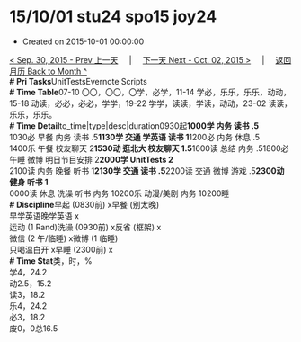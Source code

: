 # 15/10/01 stu24 spo15 joy24

* Created on 2015-10-01 00:00:00

[&lt; Sep. 30, 2015 - Prev 上一天](../09/d30.md)     \|     [下一天 Next - Oct. 02, 2015 &gt;](d02.md)     \|     [返回月历 Back to Month ^](index.md)   
**\# Pri Tasks**UnitTestsEvernote Scripts  
**\# Time Table**07-10 〇〇，〇〇，〇学，必学，11-14 学必，乐乐，乐乐，动动，15-18 动读，必必，必必，学学，19-22 学学，读读，学读，动动，23-02 读读，乐乐，乐乐。  
**\# Time Detail**to\_time\|type\|desc\|duration0930起**1000学 内务 读书 .5**  
1030必 早餐 内务 读书 .5**1130学 交通 学英语 读书 1**1200必 内务 休息 .5  
1400乐 午餐 校友聊天 2**1530动 逛北大 校友聊天 1.5**1600读 总结 内务 .51800必 午睡 微博 明日节目安排 2**2000学 UnitTests 2**  
2100读 内务 晚餐 听书 1**2130学 交通 读书 .5**2200读 交通 微博 游戏 .5**2300动 健身 听书 1**  
0000读 休息 洗澡 听书 内务 10200乐 动漫/美剧 内务 10200睡  
**\# Discipline**早起 \(0830前\) x早餐 \(别太晚\)  
早学英语晚学英语 x  
运动 \(1 Rand\)洗澡 \(0930前\) x反省 \(框架\) x  
微信 \(2 午/临睡\) x微博 \(1 临睡\)  
只喝温白开 x早睡 \(2300前\) x  
**\# Time Stat**类，时，%  
学4，24.2  
动2.5，15.2  
读3，18.2  
乐4，24.2  
必3，18.2  
废0，0总16.5  
  


